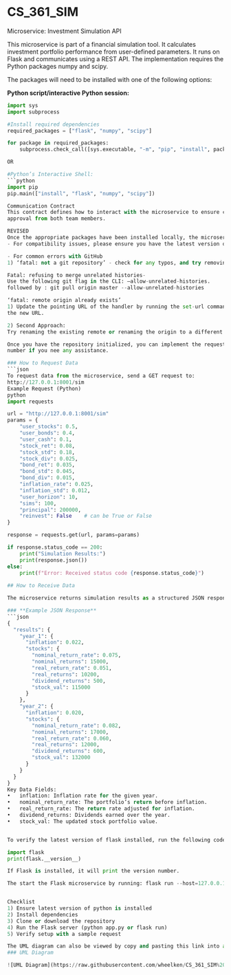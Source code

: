 # CS_361_SIM
Microservice: Investment Simulation API

This microservice is part of a financial simulation tool.  It calculates investment portfolio performance from user-defined parameters. 
It runs on Flask and communicates using a REST API. The implementation requires the Python packages numpy and scipy.

The packages will need to be installed with one of the following options:

**Python script/interactive Python session:**
```python
import sys
import subprocess

#Install required dependencies
required_packages = ["flask", "numpy", "scipy"]

for package in required_packages:
    subprocess.check_call([sys.executable, "-m", "pip", "install", package])

OR

#Python’s Interactive Shell:
```python
import pip
pip.main(["install", "flask", "numpy", "scipy"])

Communication Contract 
This contract defines how to interact with the microservice to ensure consistency. Any updates or changes require
approval from both team members.

REVISED
Once the appropriate packages have been installed locally, the microservice can be downloaded for local use or cloned from the GitHub repository.
- For compatibility issues, please ensure you have the latest version of python installed.

- For common errors with GitHub
1) ‘fatal: not a git repository’ - check for any typos, and try removing then reinitializing 

Fatal: refusing to merge unrelated histories-
Use the following git flag in the CLI: –allow-unrelated-histories.
followed by : git pull origin master --allow-unrelated-histories

‘fatal: remote origin already exists’
1) Update the pointing URL of the handler by running the set-url command, then following it up with the handler name (usually origin), and lastly,
the new URL.

2) Second Approach:
Try renaming the existing remote or renaming the origin to a different name.  Run the rename command with the remote: git mv old_name new_name

Once you have the repository initialized, you can implement the requests below into your code. As always, feel free to reach out on Teams or my personal
number if you nee any assistance. 

### How to Request Data
```json
To request data from the microservice, send a GET request to:
http://127.0.0.1:8001/sim
Example Request (Python)
python
import requests

url = "http://127.0.0.1:8001/sim"
params = {
    "user_stocks": 0.5,
    "user_bonds": 0.4,
    "user_cash": 0.1,
    "stock_ret": 0.08,
    "stock_std": 0.18,
    "stock_div": 0.025,
    "bond_ret": 0.035,
    "bond_std": 0.045,
    "bond_div": 0.015,
    "inflation_rate": 0.025,
    "inflation_std": 0.012,
    "user_horizon": 10,
    "sims": 100,
    "principal": 200000,
    "reinvest": False    # can be True or False
}

response = requests.get(url, params=params)

if response.status_code == 200:
    print("Simulation Results:")
    print(response.json())
else:
    print(f"Error: Received status code {response.status_code}")
    
## How to Receive Data

The microservice returns simulation results as a structured JSON response.

### **Example JSON Response**
```json
{
  "results": {
    "year_1": {
      "inflation": 0.022,
      "stocks": {
        "nominal_return_rate": 0.075,
        "nominal_returns": 15000,
        "real_return_rate": 0.051,
        "real_returns": 10200,
        "dividend_returns": 500,
        "stock_val": 115000
      }
    },
    "year_2": {
      "inflation": 0.020,
      "stocks": {
        "nominal_return_rate": 0.082,
        "nominal_returns": 17000,
        "real_return_rate": 0.060,
        "real_returns": 12000,
        "dividend_returns": 600,
        "stock_val": 132000
      }
    }
  }
}
Key Data Fields:
•	inflation: Inflation rate for the given year.
•	nominal_return_rate: The portfolio’s return before inflation.
•	real_return_rate: The return rate adjusted for inflation.
•	dividend_returns: Dividends earned over the year.
•	stock_val: The updated stock portfolio value.


To verify the latest version of flask installed, run the following code in a Python script or interactive shell.:

import flask
print(flask.__version__)

If Flask is installed, it will print the version number. 

The start the Flask microservice by running: flask run --host=127.0.0.1 --port=8001


Checklist
1) Ensure latest version of python is installed
2) Install dependencies 
3) Clone or download the repository
4) Run the Flask server (python app.py or flask run)
5) Verify setup with a sample request

The UML diagram can also be viewed by copy and pasting this link into any browser: https://raw.githubusercontent.com/wheelken/CS_361_SIM%20/main/UML_diagram.jpg
### UML Diagram

![UML Diagram](https://raw.githubusercontent.com/wheelken/CS_361_SIM%20/main/UML_diagram.jpg)

